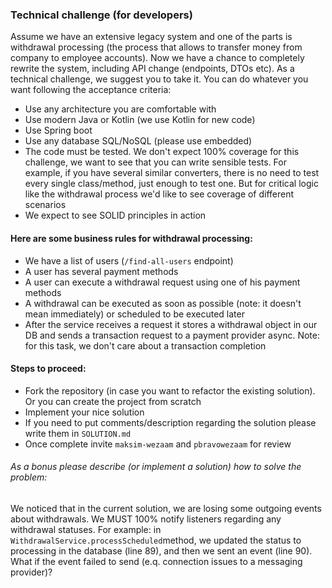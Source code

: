 ### Technical challenge (for developers)

Assume we have an extensive legacy system and one of the parts is withdrawal processing (the process that allows to transfer money from company to employee accounts). Now we have a chance to completely rewrite the system, including API change (endpoints, DTOs etc). As a technical challenge, we suggest you to take it. You can do whatever you want following the acceptance criteria:

- Use any architecture you are comfortable with 
- Use modern Java or Kotlin (we use Kotlin for new code)
- Use Spring boot
- Use any database SQL/NoSQL (please use embedded)
- The code must be tested. We don't expect 100% coverage for this challenge, we want to see that you can write sensible tests. For example, if you have several similar converters, there is no need to test every single class/method, just enough to test one. But for critical logic like the withdrawal process we'd like to see coverage of different scenarios
- We expect to see SOLID principles in action

#### Here are some business rules for withdrawal processing:

- We have a list of users (`/find-all-users` endpoint)
- A user has several payment methods
- A user can execute a withdrawal request using one of his payment methods
- A withdrawal can be executed as soon as possible (note: it doesn't mean immediately) or scheduled to be executed later
- After the service receives a request it stores a withdrawal object in our DB and sends a transaction request to a payment provider async. Note: for this task, we don't care about a transaction completion  

#### Steps to proceed:

- Fork the repository (in case you want to refactor the existing solution). Or you can create the project from scratch
- Implement your nice solution
- If you need to put comments/description regarding the solution please write them in `SOLUTION.md`  
- Once complete invite `maksim-wezaam` and `pbravowezaam` for review

###### As a bonus please describe (or implement a solution) how to solve the problem:

We noticed that in the current solution, we are losing some outgoing events about withdrawals. We MUST 100% notify listeners regarding any withdrawal statuses. For example: in `WithdrawalService.processScheduled`method, we updated the status to processing in the database (line 89), and then we sent an event (line 90). What if the event failed to send (e.q. connection issues to a messaging provider)?
